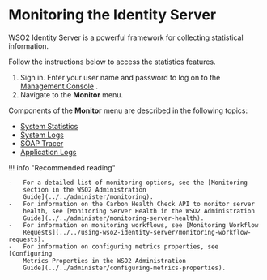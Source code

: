 # Monitoring the Identity Server

WSO2 Identity Server is a powerful framework for collecting statistical
information.

Follow the instructions below to access the statistics features.

1.  Sign in. Enter your user name and password to log on to the
    [Management Console](../../setup/getting-started-with-the-management-console.md)
    .
2.  Navigate to the **Monitor** menu.

Components of the **Monitor** menu are described in the following
topics:

-   [System Statistics](../../using-wso2-identity-server/system-statistics)
-   [System Logs](../../using-wso2-identity-server/system-logs)
-   [SOAP Tracer](../../using-wso2-identity-server/soap-tracer)
-   [Application Logs](../../using-wso2-identity-server/application-logs)

!!! info "Recommended reading"

    -   For a detailed list of monitoring options, see the [Monitoring
        section in the WSO2 Administration
        Guide](../../administer/monitoring).
    -   For information on the Carbon Health Check API to monitor server
        health, see [Monitoring Server Health in the WSO2 Administration
        Guide](../../administer/monitoring-server-health).
    -   For information on monitoring workflows, see [Monitoring Workflow
        Requests](../../using-wso2-identity-server/monitoring-workflow-requests).
    -   For information on configuring metrics properties, see [Configuring
        Metrics Properties in the WSO2 Administration
        Guide](../../administer/configuring-metrics-properties).
